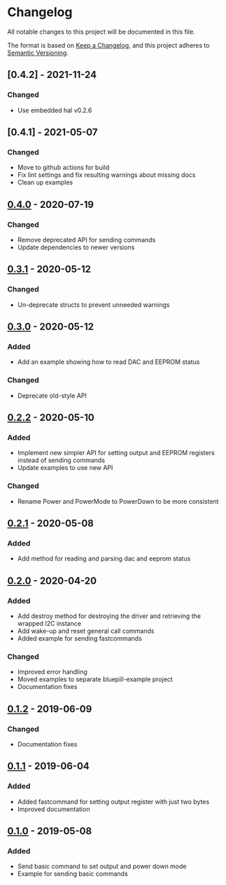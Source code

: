 # Changelog
All notable changes to this project will be documented in this file.

The format is based on [Keep a Changelog](https://keepachangelog.com/en/1.0.0/),
and this project adheres to [Semantic Versioning](https://semver.org/spec/v2.0.0.html).

## [0.4.2] - 2021-11-24

### Changed
- Use embedded hal v0.2.6

## [0.4.1] - 2021-05-07

### Changed
- Move to github actions for build
- Fix lint settings and fix resulting warnings about missing docs
- Clean up examples

## [0.4.0] - 2020-07-19

### Changed
- Remove deprecated API for sending commands
- Update dependencies to newer versions

## [0.3.1] - 2020-05-12

### Changed
- Un-deprecate structs to prevent unneeded warnings

## [0.3.0] - 2020-05-12

### Added
- Add an example showing how to read DAC and EEPROM status

### Changed
- Deprecate old-style API

## [0.2.2] - 2020-05-10

### Added
- Implement new simpler API for setting output and EEPROM registers instead of sending commands
- Update examples to use new API

### Changed
- Rename Power and PowerMode to PowerDown to be more consistent

## [0.2.1] - 2020-05-08

### Added
- Add method for reading and parsing dac and eeprom status

## [0.2.0] - 2020-04-20

### Added
- Add destroy method for destroying the driver and retrieving the wrapped I2C instance
- Add wake-up and reset general call commands
- Added example for sending fastcommands

### Changed
- Improved error handling
- Moved examples to separate bluepill-example project
- Documentation fixes

## [0.1.2] - 2019-06-09

### Changed
- Documentation fixes

## [0.1.1] - 2019-06-04

### Added
- Added fastcommand for setting output register with just two bytes
- Improved documentation

## [0.1.0] - 2019-05-08

### Added
- Send basic command to set output and power down mode
- Example for sending basic commands

[unreleased]: https://github.com/mendelt/mcp4725/compare/0.4.0...HEAD
[0.4.0]: https://github.com/mendelt/mcp4725/releases/tag/0.4.0
[0.3.1]: https://github.com/mendelt/mcp4725/releases/tag/0.3.1
[0.3.0]: https://github.com/mendelt/mcp4725/releases/tag/0.3.0
[0.2.2]: https://github.com/mendelt/mcp4725/releases/tag/0.2.2
[0.2.1]: https://github.com/mendelt/mcp4725/releases/tag/0.2.1
[0.2.0]: https://github.com/mendelt/mcp4725/releases/tag/0.2.0
[0.1.2]: https://github.com/mendelt/mcp4725/releases/tag/0.1.2
[0.1.1]: https://github.com/mendelt/mcp4725/releases/tag/0.1.1
[0.1.0]: https://github.com/mendelt/mcp4725/releases/tag/0.1.0
